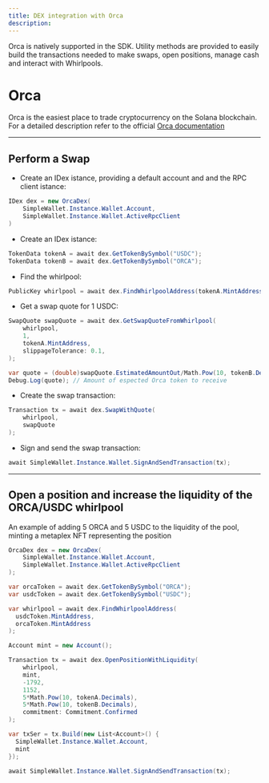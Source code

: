 ```yaml
---
title: DEX integration with Orca
description:
---
```


Orca is natively supported in the SDK. Utility methods are provided to easily build the transactions needed to make swaps, open positions, manage cash and interact with Whirlpools.

# Orca

Orca is the easiest place to trade cryptocurrency on the Solana blockchain. For a detailed description refer to the official [Orca documentation](https://docs.orca.so/orca-for-traders/master)


---


## Perform a Swap

- Create an IDex istance, providing a default account and and the RPC client istance:

```csharp
IDex dex = new OrcaDex(
    SimpleWallet.Instance.Wallet.Account, 
    SimpleWallet.Instance.Wallet.ActiveRpcClient
)
```

- Create an IDex istance:

```csharp
TokenData tokenA = await dex.GetTokenBySymbol("USDC");
TokenData tokenB = await dex.GetTokenBySymbol("ORCA");
```

- Find the whirlpool:

```csharp
PublicKey whirlpool = await dex.FindWhirlpoolAddress(tokenA.MintAddress, tokenB.MintAddress)
```

- Get a swap quote for 1 USDC:

```csharp
SwapQuote swapQuote = await dex.GetSwapQuoteFromWhirlpool(
    whirlpool, 
    1,
    tokenA.MintAddress,
    slippageTolerance: 0.1,
);
```

```csharp
var quote = (double)swapQuote.EstimatedAmountOut/Math.Pow(10, tokenB.Decimals);
Debug.Log(quote); // Amount of espected Orca token to receive
```

- Create the swap transaction:

```csharp
Transaction tx = await dex.SwapWithQuote(
    whirlpool,
    swapQuote
);
```

- Sign and send the swap transaction:

```csharp
await SimpleWallet.Instance.Wallet.SignAndSendTransaction(tx);
```


---

## Open a position and increase the liquidity of the ORCA/USDC whirlpool

An example of adding 5 ORCA and 5 USDC to the liquidity of the pool, minting a metaplex NFT representing the position 

```csharp
OrcaDex dex = new OrcaDex(
    SimpleWallet.Instance.Wallet.Account, 
    SimpleWallet.Instance.Wallet.ActiveRpcClient
);

var orcaToken = await dex.GetTokenBySymbol("ORCA");
var usdcToken = await dex.GetTokenBySymbol("USDC");

var whirlpool = await dex.FindWhirlpoolAddress(
  usdcToken.MintAddress, 
  orcaToken.MintAddress
);

Account mint = new Account();

Transaction tx = await dex.OpenPositionWithLiquidity(
    whirlpool,
    mint,
    -1792,
    1152,
    5*Math.Pow(10, tokenA.Decimals),
    5*Math.Pow(10, tokenB.Decimals),
    commitment: Commitment.Confirmed
);

var txSer = tx.Build(new List<Account>() {
  SimpleWallet.Instance.Wallet.Account, 
  mint
});

await SimpleWallet.Instance.Wallet.SignAndSendTransaction(tx);
```



